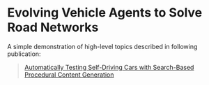 # Evolving Vehicle Agents to Solve Road Networks
A simple demonstration of high-level topics described in following publication:
> [Automatically Testing Self-Driving Cars with Search-Based Procedural Content Generation](https://dl.acm.org/doi/10.1145/3293882.3330566) 